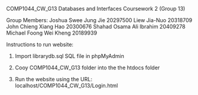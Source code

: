 COMP1044_CW_G13
Databases and Interfaces Coursework 2 (Group 13)

Group Members:
Joshua Swee Jung Jie 20297500
Liew Jia-Nuo 20318709
John Chieng Xiang Hao 20300676
Shahad Osama Ali Ibrahim 20409278
Michael Foong Wei Kheng 20189939


Instructions to run website:

1) Import librarydb.sql SQL file in phpMyAdmin

2) Cooy COMP1044_CW_G13 folder into the the htdocs folder

3) Run the website using the URL: localhost/COMP1044_CW_G13/Login.html


